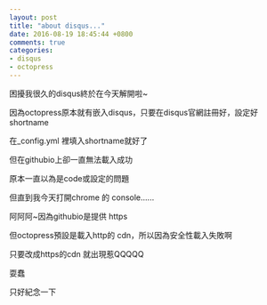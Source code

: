 ```yaml
---
layout: post
title: "about disqus..."
date: 2016-08-19 18:45:44 +0800
comments: true
categories:
- disqus
- octopress
---
```


困擾我很久的disqus終於在今天解開啦~

因為octopress原本就有嵌入disqus，只要在disqus官網註冊好，設定好shortname

在_config.yml 裡填入shortname就好了

但在githubio上卻一直無法載入成功

原本一直以為是code或設定的問題

但直到我今天打開chrome 的 console......

阿阿阿~因為githubio是提供 https

但octopress預設是載入http的 cdn，所以因為安全性載入失敗啊

只要改成https的cdn 就出現惹QQQQQ

耍蠢

只好紀念一下
